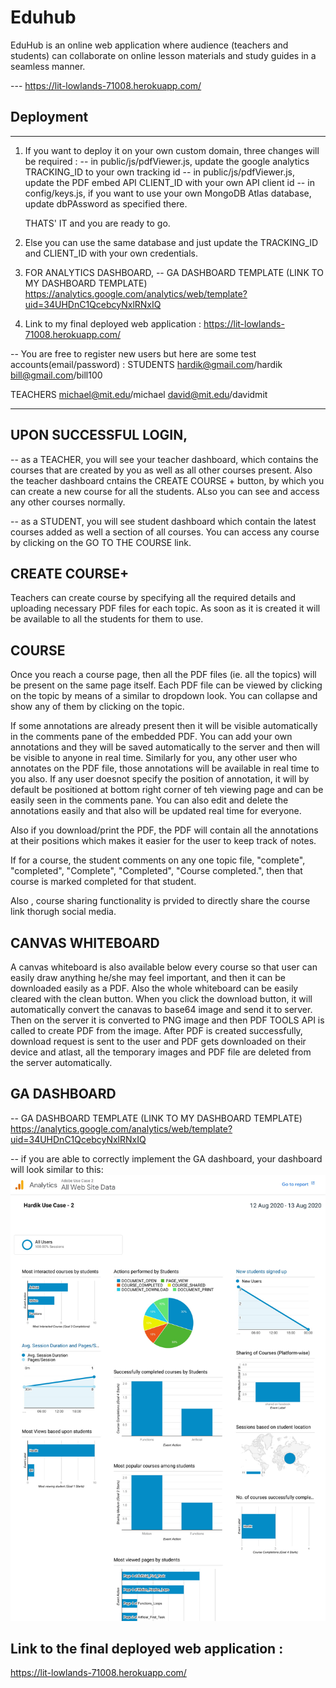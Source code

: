 # Eduhub
EduHub is an online web application where audience (teachers and students) can collaborate on online lesson materials and study guides in a seamless manner.

--- https://lit-lowlands-71008.herokuapp.com/ 

## Deployment
---
1. If you want to deploy it on your own custom domain, three changes will be required :
   -- in public/js/pdfViewer.js, update the google analytics TRACKING_ID to your own tracking id
   -- in public/js/pdfViewer.js, update the PDF embed API CLIENT_ID with your own API client id
   -- in config/keys.js, if you want to use your own MongoDB Atlas database, update dbPAssword as specified there.

   THATS' IT and you are ready to go.

2. Else you can use the same database and just update the TRACKING_ID and CLIENT_ID with your own credentials.

3. FOR ANALYTICS DASHBOARD,
-- GA DASHBOARD TEMPLATE (LINK TO MY DASHBOARD TEMPLATE)
https://analytics.google.com/analytics/web/template?uid=34UHDnC1QcebcyNxlRNxIQ

4. Link to my final deployed web application :
   https://lit-lowlands-71008.herokuapp.com/

-- You are free to register new users but here are some test accounts(email/password) :
STUDENTS
hardik@gmail.com/hardik
bill@gmail.com/bill100

TEACHERS
michael@mit.edu/michael
david@mit.edu/davidmit

---

## UPON SUCCESSFUL LOGIN,

-- as a TEACHER, you will see your teacher dashboard, which contains the courses that are created by you as well as all other courses present. Also the teacher dashboard cntains the CREATE COURSE + button, by which you can create a new course for all the students. ALso you can see and access any other courses normally.

-- as a STUDENT, you will see student dashboard which contain the latest courses added as well a section of all courses. You can access any course by clicking on the GO TO THE COURSE link.

## CREATE COURSE+
Teachers can create course by specifying all the required details and uploading necessary PDF files for each topic. As soon as it is created it will be available to all the students for them to use.

## COURSE
Once you reach a course page, then all the PDF files (ie. all the topics) will be present on the same page itself. Each PDF file can be viewed by clicking on the topic by means of a similar to dropdown look. You can collapse and show any of them by clicking on the topic.

If some annotations are already present then it will be visible automatically in the comments pane of the embedded PDF. You can add your own annotations and they will be saved automatically to the server and then will be visible to anyone in real time. Similarly for you, any other user who annotates on the PDF file, those annotations will be available in real time to you also. If any user doesnot specify the position of annotation, it will by default be positioned at bottom right corner of teh viewing page and can be easily seen in the comments pane.
You can also edit and delete the annotations easily and that also will be updated real time for everyone.

Also if you download/print the PDF, the PDF will contain all the annotations at their positions which makes it easier for the user to keep track of notes.

If for a course, the student comments on any one topic file, "complete", "completed", "Complete", "Completed", "Course completed.", then that course is marked completed for that student.

Also , course sharing functionality is prvided to directly share the course link thorugh social media.

## CANVAS WHITEBOARD
A canvas whiteboard is also available below every course so that user can easily draw anything he/she may feel important, and then it can be downloaded easily as a PDF. Also the whole whiteboard can be easily cleared with the clean button. When you click the download button, it will automatically convert the canavas to base64 image and send it to server. Then on the server it is converted to PNG image and then PDF TOOLS API is called to create PDF from the image. After PDF is created successfully, download request is sent to the user and PDF gets downloaded on their device and atlast, all the temporary images and PDF file are deleted from the server automatically.

## GA DASHBOARD
-- GA DASHBOARD TEMPLATE (LINK TO MY DASHBOARD TEMPLATE)
https://analytics.google.com/analytics/web/template?uid=34UHDnC1QcebcyNxlRNxIQ


-- if you are able to correctly implement the GA dashboard, your dashboard will look similar to this:
![Analytics Dashboard](AnalyticsWebDataUseCase.jpg)


## Link to the final deployed web application :
https://lit-lowlands-71008.herokuapp.com/
